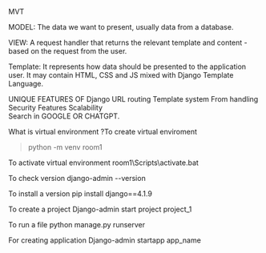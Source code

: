 MVT

MODEL: The data we want to present, usually data from a database. 

VIEW: A request handler that returns the relevant template and content - based on the request from the user. 

Template:  It represents how data should be presented to the application user. It may contain HTML, CSS and JS mixed with Django Template Language.  


UNIQUE FEATURES OF Django 
URL routing 
Template system
From handling 
Security Features 
Scalability  
Search in GOOGLE OR CHATGPT.

What is virtual environment ?To create virtual enviroment 

>python -m venv room1 

To activate virtual environment 
room1\Scripts\activate.bat 

To check version 
django-admin --version 

To install a version 
pip install django==4.1.9 

To create a  project 
Django-admin start project project_1

To run a file 
python manage.py runserver 

For creating application 
Django-admin startapp app_name 

